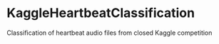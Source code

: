 # KaggleHeartbeatClassification
Classification of heartbeat audio files from closed Kaggle competition
